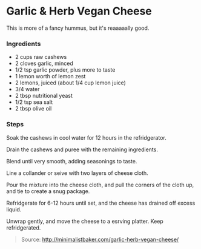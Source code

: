Garlic & Herb Vegan Cheese
==========================
This is more of a fancy hummus, but it's reaaaaally good.

### Ingredients
- 2 cups raw cashews
- 2 cloves garlic, minced
- 1/2 tsp garlic powder, plus more to taste
- 1 lemon worth of lemon zest
- 2 lemons, juiced (about 1/4 cup lemon juice)
- 3/4 water
- 2 tbsp nutritional yeast
- 1/2 tsp sea salt
- 2 tbsp olive oil

### Steps
Soak the cashews in cool water for 12 hours in the refridgerator.

Drain the cashews and puree with the remaining ingredients.

Blend until very smooth, adding seasonings to taste.

Line a collander or seive with two layers of cheese cloth.

Pour the mixture into the cheese cloth, and pull the corners of the cloth up, and tie to create a snug package.

Refridgerate for 6-12 hours until set, and the cheese has drained off excess liquid.

Unwrap gently, and move the cheese to a esrving platter. Keep refridgerated.

> Source: http://minimalistbaker.com/garlic-herb-vegan-cheese/
